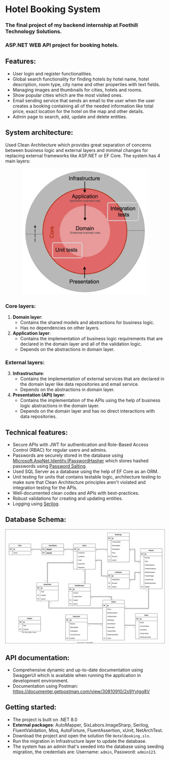 # Hotel Booking System 
### The final project of my backend internship at Foothill Technology Solutions.
### ASP.NET WEB API project for booking hotels.

## Features:
- User login and register functionalities.
- Global search functionality for finding hotels by hotel name, hotel description, room type, city name and other properties with text fields.
- Managing images and thumbnails for cities, hotels and rooms.
- Show popular cities which are the most visited ones.
- Email sending service that sends an email to the user when the user creates a booking containing all of the needed information like total price, exact location for the hotel on the map and other details.
- Admin page to search, add, update and delete entities.
  
## System architecture:
Used Clean Architecture which provides great separation of concerns between business logic and external layers and minimal changes for replacing external frameworks like ASP.NET or EF Core.
The system has 4 main layers:
<p align="center">
  <img src="https://github.com/Mohammad-Nayef/Hotel-Booking/blob/main/Clean%20Architecture.png" width="400" height="400" />
</p>

### Core layers:
1. **Domain layer**:
   - Contains the shared models and abstractions for business logic.
   - Has no dependencies on other layers.
2. **Application layer**:
   - Contains the implementation of business logic requirements that are declared in the domain layer and all of the validation logic.
   - Depends on the abstractions in domain layer.
### External layers:
3. **Infrastructure**:
   - Contains the implementation of external services that are declared in the domain layer like data repositories and email service.
   - Depends on the abstractions in domain layer.
4. **Presentation (API) layer**:
   - Contains the implementation of the APIs using the help of business logic abstractions in the domain layer.
   - Depends on the domain layer and has no direct interactions with data repositories.

## Technical features:
- Secure APIs with JWT for authentication and Role-Based Access Control (RBAC) for regular users and admins.
- Passwords are securely stored in the database using [Microsoft.AspNet.Identity.IPasswordHasher](https://learn.microsoft.com/en-us/dotnet/api/microsoft.aspnetcore.identity.ipasswordhasher-1?view=aspnetcore-7.0) which stores hashed passwords using [Password Salting](https://en.wikipedia.org/wiki/Salt_(cryptography)).
- Used SQL Server as a database using the help of EF Core as an ORM.
- Unit testing for units that contains testable logic, architecture testing to make sure that Clean Architecture principles aren't violated and integration testing for the APIs.
- Well-documented clean codes and APIs with best-practices.
- Robust validations for creating and updating entities.
- Logging using [Serilog](https://serilog.net/).

## Database Schema:
![Database Schema](https://github.com/Mohammad-Nayef/Hotel-Booking/blob/main/Database%20Diagram.svg)

## API documentation:
- Comprehensive dynamic and up-to-date documentation using SwaggerUI which is available when running the application in development environment.
- Documentation using Postman: https://documenter.getpostman.com/view/30810910/2s9Yytgg8V

## Getting started:
- The project is built on .NET 8.0
- **External packages**: AutoMapper, SixLabors.ImageSharp, Serilog, FluentValidation, Moq, AutoFixture, FluentAssertion, xUnit, NetArchTest.
- Download the project and open the solution file `HotelBooking.sln`.
- Run the migration in Infrastructure layer to update the database.
- The system has an admin that's seeded into the database using seeding migration, the credentials are: Username: `admin`, Password: `admin123`.
